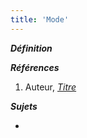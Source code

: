 ```yaml
---
title: 'Mode'
---
```


***Définition*** 

>

***Références***

1. Auteur, <u>*Titre*</u>

***Sujets***

- 
